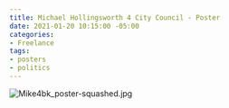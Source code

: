 ```yaml
---
title: Michael Hollingsworth 4 City Council - Poster
date: 2021-01-20 10:15:00 -05:00
categories:
- Freelance
tags:
- posters
- politics
---
```


![Mike4bk_poster-squashed.jpg](/uploads/Mike4bk_poster-squashed.jpg)